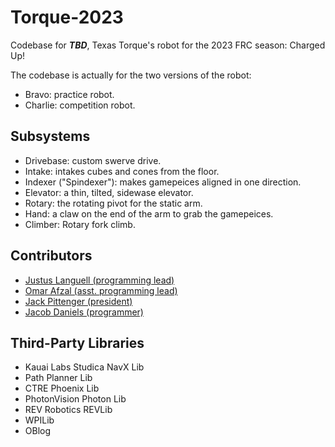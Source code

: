 # Torque-2023

Codebase for ***TBD***, Texas Torque's robot for the 2023 FRC season: Charged Up!

The codebase is actually for the two versions of the robot:

- Bravo: practice robot.
- Charlie: competition robot.

## Subsystems

- Drivebase: custom swerve drive.
- Intake: intakes cubes and cones from the floor.
- Indexer ("Spindexer"): makes gamepeices aligned in one direction.
- Elevator: a thin, tilted, sidewase elevator.
- Rotary: the rotating pivot for the static arm.
- Hand: a claw on the end of the arm to grab the gamepeices.
- Climber: Rotary fork climb.

## Contributors

- [Justus Languell (programming lead)](https://github.com/juicestus/)
- [Omar Afzal (asst. programming lead)](https://github.com/0mara/)
- [Jack Pittenger (president)](https://github.com/realSaddy/)
- [Jacob Daniels (programmer)](https://github.com/firebanner64/)

## Third-Party Libraries

- Kauai Labs Studica NavX Lib
- Path Planner Lib
- CTRE Phoenix Lib
- PhotonVision Photon Lib
- REV Robotics REVLib
- WPILib
- OBlog
